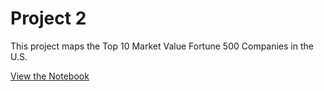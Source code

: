# Project 2

This project maps the Top 10 Market Value Fortune 500 Companies in the U.S.

[View the Notebook](Project_2.ipynb)